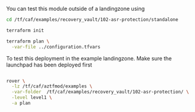 You can test this module outside of a landingzone using

```bash
cd /tf/caf/examples/recovery_vault/102-asr-protection/standalone

terraform init

terraform plan \
  -var-file ../configuration.tfvars 

```

To test this deployment in the example landingzone. Make sure the launchpad has been deployed first

```bash

rover \
  -lz /tf/caf/aztfmod/examples \
  -var-folder  /tf/caf/examples/recovery_vault/102-asr-protection/ \
  -level level1 \
  -a plan

```